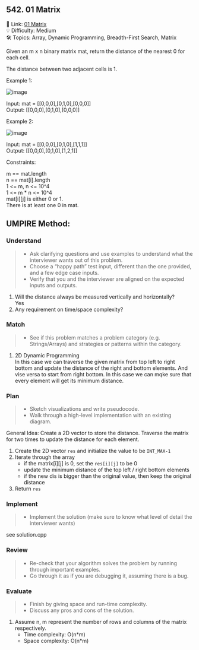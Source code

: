 ## 542. 01 Matrix
🔗 Link: [01 Matrix](https://leetcode.com/problems/01-matrix/description/)  
💡 Difficulty: Medium  
🛠️ Topics: Array, Dynamic Programming, Breadth-First Search, Matrix 

Given an m x n binary matrix mat, return the distance of the nearest 0 for each cell.

The distance between two adjacent cells is 1.

 

Example 1:

![image](https://github.com/SamuelWu2001/LeetCode2024/assets/71746159/ad6823f3-5fd9-47be-8525-3f5ff94e0e61)

Input: mat = [[0,0,0],[0,1,0],[0,0,0]]  
Output: [[0,0,0],[0,1,0],[0,0,0]]  

Example 2:

![image](https://github.com/SamuelWu2001/LeetCode2024/assets/71746159/2f4523f4-7342-48b3-9707-6daba656428d)

Input: mat = [[0,0,0],[0,1,0],[1,1,1]]  
Output: [[0,0,0],[0,1,0],[1,2,1]]  
 

Constraints:

m == mat.length  
n == mat[i].length  
1 <= m, n <= 10^4  
1 <= m * n <= 10^4  
mat[i][j] is either 0 or 1.  
There is at least one 0 in mat.  
 
## UMPIRE Method:

### Understand
> - Ask clarifying questions and use examples to understand what the interviewer wants out of this problem.
> - Choose a “happy path” test input, different than the one provided, and a few edge case inputs.
> - Verify that you and the interviewer are aligned on the expected inputs and outputs.
1. Will the distance always be measured vertically and horizontally?  
   Yes
3. Any requirement on time/space complexity?
### Match
> - See if this problem matches a problem category (e.g. Strings/Arrays) and strategies or patterns within the category.
1. 2D Dynamic Programming  
   In this case we can traverse the given matrix from top left to right bottom and update the distance of the right and bottom elements. And vise versa to start from right bottom. In this case we can mqke sure that every element will
   get its minimum distance.
### Plan
> - Sketch visualizations and write pseudocode.
> - Walk through a high-level implementation with an existing diagram.

General Idea: Create a 2D vector to store the distance. Traverse the matrix for two times to update the distance for each element.
1. Create the 2D vector `res` and initialize the value to be `INT_MAX-1`
2. Iterate through the array
   - if the matrix[i][j] is 0, set the `res[i][j]` to be 0
   - update the minimum distance of the top left / right bottom elements
   - if the new dis is bigger than the original value, then keep the original distance  
4. Return `res`

### Implement
> - Implement the solution (make sure to know what level of detail the interviewer wants)  

see solution.cpp
### Review
> - Re-check that your algorithm solves the problem by running through important examples.
> - Go through it as if you are debugging it, assuming there is a bug.
### Evaluate
> - Finish by giving space and run-time complexity.
> - Discuss any pros and cons of the solution.
1. Assume n, m represent the number of rows and columns of the matrix respectively.
   - Time complexity: O(n*m)
   - Space complexity: O(n*m)

